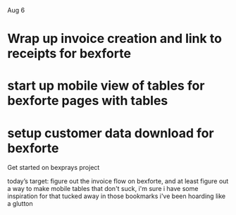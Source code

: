 Aug 6
# Wrap up invoice creation and link to receipts for bexforte
# start up mobile view of tables for bexforte pages with tables
# setup customer data download for bexforte 

Get started on bexprays project 


today’s target: figure out the invoice flow on bexforte, and at least figure out a way to make mobile tables that don't suck, i'm sure i have some inspiration for that tucked away in those bookmarks i've been hoarding like a glutton

